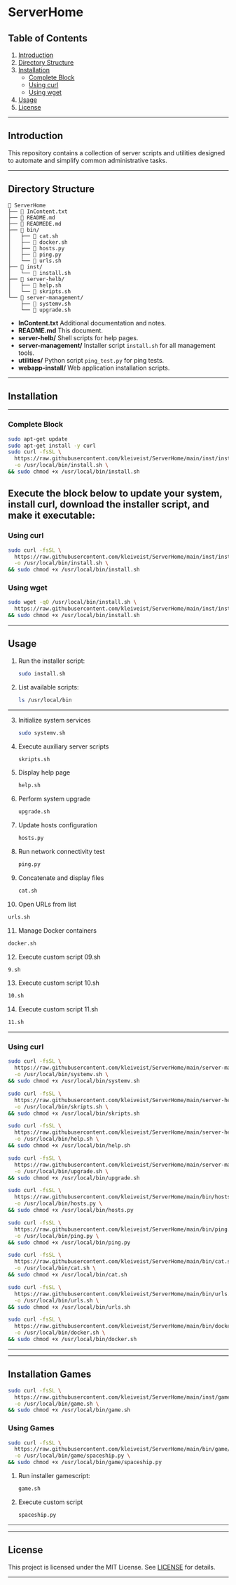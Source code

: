 # ServerHome

## Table of Contents

1. [Introduction](#introduction)
2. [Directory Structure](#directory-structure)
3. [Installation](#installation)
   - [Complete Block](#complete-block)
   - [Using curl](#using-curl)
   - [Using wget](#using-wget)
4. [Usage](#usage)
5. [License](#license)

---

## Introduction

This repository contains a collection of server scripts and utilities designed to automate and simplify common administrative tasks.

---

## Directory Structure

```text
📂 ServerHome
├── 📝 InContent.txt
├── 📝 README.md
├── 📝 READMEDE.md
├── 📂 bin/
│   ├── 📄 cat.sh
│   ├── 📄 docker.sh
│   ├── 🐍 hosts.py
│   ├── 🐍 ping.py
│   └── 📄 urls.sh
├── 📂 inst/
│   └── 📄 install.sh
├── 📂 server-helb/
│   ├── 📄 help.sh
│   └── 📄 skripts.sh
└── 📂 server-management/
    ├── 📄 systemv.sh
    └── 📄 upgrade.sh
```

- **InContent.txt**
  Additional documentation and notes.
- **README.md**
  This document.
- **server-helb/**
  Shell scripts for help pages.
- **server-management/**
  Installer script `install.sh` for all management tools.
- **utilities/**
  Python script `ping_test.py` for ping tests.
- **webapp-install/**
  Web application installation scripts.

---

## Installation
---
### Complete Block

```bash
sudo apt-get update
sudo apt-get install -y curl
sudo curl -fsSL \
  https://raw.githubusercontent.com/kleiveist/ServerHome/main/inst/install.sh \
  -o /usr/local/bin/install.sh \
&& sudo chmod +x /usr/local/bin/install.sh
```
Execute the block below to update your system, install curl, download the installer script, and make it executable:
---

### Using curl

```bash
sudo curl -fsSL \
  https://raw.githubusercontent.com/kleiveist/ServerHome/main/inst/install.sh \
  -o /usr/local/bin/install.sh \
&& sudo chmod +x /usr/local/bin/install.sh
```

### Using wget

```bash
sudo wget -qO /usr/local/bin/install.sh \
  https://raw.githubusercontent.com/kleiveist/ServerHome/main/inst/install.sh \
&& sudo chmod +x /usr/local/bin/install.sh
```

---

## Usage

1. Run the installer script:

   ```bash
   sudo install.sh
   ```

2. List available scripts:

   ```bash
   ls /usr/local/bin
   ```

---

3) Initialize system services
   ```bash
   sudo systemv.sh
   ```

4) Execute auxiliary server scripts
   ```bash
   skripts.sh
   ```

5) Display help page
   ```bash
   help.sh
   ```

6) Perform system upgrade
   ```bash
   upgrade.sh
   ```

7) Update hosts configuration
   ```bash
   hosts.py
   ```

8) Run network connectivity test
   ```bash
   ping.py
   ```

9) Concatenate and display files
   ```bash
   cat.sh
   ```

10) Open URLs from list
   ```bash
   urls.sh
   ```

11) Manage Docker containers
   ```bash
   docker.sh
   ```

12) Execute custom script 09.sh
   ```bash
   9.sh
   ```

13) Execute custom script 10.sh
   ```bash
   10.sh
   ```

14) Execute custom script 11.sh
   ```bash
   11.sh
   ```

---

### Using curl

```bash
sudo curl -fsSL \
  https://raw.githubusercontent.com/kleiveist/ServerHome/main/server-management/systemv.sh \
  -o /usr/local/bin/systemv.sh \
&& sudo chmod +x /usr/local/bin/systemv.sh
```

```bash
sudo curl -fsSL \
  https://raw.githubusercontent.com/kleiveist/ServerHome/main/server-helb/skripts.sh \
  -o /usr/local/bin/skripts.sh \
&& sudo chmod +x /usr/local/bin/skripts.sh
```

```bash
sudo curl -fsSL \
  https://raw.githubusercontent.com/kleiveist/ServerHome/main/server-helb/help.sh \
  -o /usr/local/bin/help.sh \
&& sudo chmod +x /usr/local/bin/help.sh
```

```bash
sudo curl -fsSL \
  https://raw.githubusercontent.com/kleiveist/ServerHome/main/server-management/upgrade.sh \
  -o /usr/local/bin/upgrade.sh \
&& sudo chmod +x /usr/local/bin/upgrade.sh
```
```bash
sudo curl -fsSL \
  https://raw.githubusercontent.com/kleiveist/ServerHome/main/bin/hosts.py \
  -o /usr/local/bin/hosts.py \
&& sudo chmod +x /usr/local/bin/hosts.py
```
```bash
sudo curl -fsSL \
  https://raw.githubusercontent.com/kleiveist/ServerHome/main/bin/ping.py \
  -o /usr/local/bin/ping.py \
&& sudo chmod +x /usr/local/bin/ping.py
```

```bash
sudo curl -fsSL \
  https://raw.githubusercontent.com/kleiveist/ServerHome/main/bin/cat.sh \
  -o /usr/local/bin/cat.sh \
&& sudo chmod +x /usr/local/bin/cat.sh
```

```bash
sudo curl -fsSL \
  https://raw.githubusercontent.com/kleiveist/ServerHome/main/bin/urls.sh \
  -o /usr/local/bin/urls.sh \
&& sudo chmod +x /usr/local/bin/urls.sh
```

```bash
sudo curl -fsSL \
  https://raw.githubusercontent.com/kleiveist/ServerHome/main/bin/docker.sh \
  -o /usr/local/bin/docker.sh \
&& sudo chmod +x /usr/local/bin/docker.sh
```

---


---


## Installation Games

```bash
sudo curl -fsSL \
  https://raw.githubusercontent.com/kleiveist/ServerHome/main/inst/game.sh \
  -o /usr/local/bin/game.sh \
&& sudo chmod +x /usr/local/bin/game.sh
```
### Using Games

```bash
sudo curl -fsSL \
  https://raw.githubusercontent.com/kleiveist/ServerHome/main/bin/game/spaceship.py \
  -o /usr/local/bin/game/spaceship.py \
&& sudo chmod +x /usr/local/bin/game/spaceship.py
```

1) Run installer gamescript:
   ```bash
   game.sh
   ```

2) Execute custom script
   ```bash
   spaceship.py
   ```
---


---

## License

This project is licensed under the MIT License. See [LICENSE](LICENSE) for details.

---
